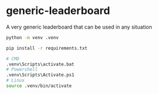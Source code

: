 # generic-leaderboard

A very generic leaderboard that can be used in any situation

``` bash
python -m venv .venv
```

``` bash
pip install -r requirements.txt
```

``` bash
# CMD
.venv\Scripts\activate.bat
# Powershell
.venv\Scripts\Activate.ps1
# Linux
source .venv/bin/activate
```